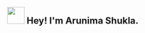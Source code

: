 ##  <img src="https://media0.giphy.com/media/LOnt6uqjD9OexmQJRB/giphy.gif?cid=ecf05e47hfmhz8zpuf3x8nu5xr1ruq4kv0j0pakazgbeuu5l&rid=giphy.gif&ct=g" width="40" height="40"/> Hey! I'm Arunima Shukla. 

<!--
**ArunimaShukla03/ArunimaShukla03** is a ✨ _special_ ✨ repository because its `README.md` (this file) appears on your GitHub profile.

Here are some ideas to get you started:

- 🔭 I’m currently working on ...
- 🌱 I’m currently learning ...
- 👯 I’m looking to collaborate on ...
- 🤔 I’m looking for help with ...
- 💬 Ask me about ...
- 📫 How to reach me: ...
- 😄 Pronouns: ...
- ⚡ Fun fact: ...
-->
